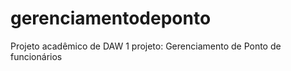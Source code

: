 # gerenciamentodeponto
Projeto acadêmico de DAW 1   projeto: Gerenciamento de Ponto de funcionários
